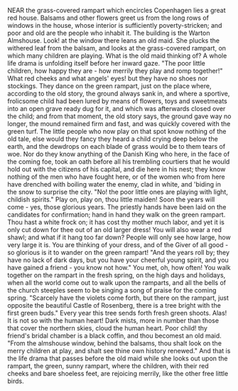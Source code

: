 NEAR the grass-covered rampart which encircles Copenhagen lies a great red house.
Balsams and other flowers greet us from the long rows of windows in the house, whose interior is sufficiently poverty-stricken; and poor and old are the people who inhabit it.
The building is the Warton Almshouse.
Look! at the window there leans an old maid.
She plucks the withered leaf from the balsam, and looks at the grass-covered rampart, on which many children are playing.
What is the old maid thinking of?
A whole life drama is unfolding itself before her inward gaze.
"The poor little children, how happy they are - how merrily they play and romp together!"
What red cheeks and what angels' eyes! but they have no shoes nor stockings.
They dance on the green rampart, just on the place where, according to the old story, the ground always sank in, and where a sportive, frolicsome child had been lured by means of flowers, toys and sweetmeats into an open grave ready dug for it, and which was afterwards closed over the child; and from that moment, the old story says, the ground gave way no longer, the mound remained firm and fast, and was quickly covered with the green turf.
The little people who now play on that spot know nothing of the old tale, else would they fancy they heard a child crying deep below the earth, and the dewdrops on each blade of grass would be to them tears of woe.
Nor do they know anything of the Danish King who here, in the face of the coming foe, took an oath before all his trembling courtiers that he would hold out with the citizens of his capital, and die here in his nest; they know nothing of the men who have fought here, or of the women who from here have drenched with boiling water the enemy, clad in white, and 'biding in the snow to surprise the city.
"No! the poor little ones are playing with light, childish spirits."
Play on, play on, thou little maiden!
Soon the years will come - yes, those glorious years.
The priestly hands have been laid on the candidates for confirmation; hand in hand they walk on the green rampart.
Thou hast a white frock on; it has cost thy mother much labor, and yet it is only cut down for thee out of an old larger dress!
You will also wear a red shawl; and what if it hang too far down?
People will only see how large, how very large it is.
You are thinking of your dress, and of the Giver of all good - so glorious is it to wander on the green rampart!
"And the years roll by; they have no lack of dark days, but you have your cheerful young spirit, and you have gained a friend - you know not how."
You met, oh, how often!
You walk together on the rampart in the fresh spring, on the high days and holidays, when all the world come out to walk upon the ramparts, and all the bells of the church steeples seem to be singing a song of praise for the coming spring.
"Scarcely have the violets come forth, but there on the rampart, just opposite the beautiful Castle of Rosenberg, there is a tree bright with the first green buds."
Every year this tree sends forth fresh green shoots.
Alas!
It is not so with the human heart!
Dark mists, more in number than those that cover the northern skies, cloud the human heart.
Poor child! thy friend's bridal chamber is a black coffin, and thou becomest an old maid.
"From the almshouse window, behind the balsams, thou shalt look on the merry children at play, and shalt see thine own history renewed."
And that is the life drama that passes before the old maid while she looks out upon the rampart, the green, sunny rampart, where the children, with their red cheeks and bare shoeless feet, are rejoicing merrily, like the other free little birds.
